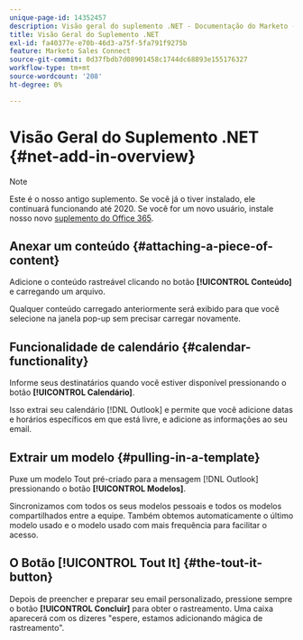 ```yaml
---
unique-page-id: 14352457
description: Visão geral do suplemento .NET - Documentação do Marketo - Documentação do produto
title: Visão Geral do Suplemento .NET
exl-id: fa40377e-e70b-46d3-a75f-5fa791f9275b
feature: Marketo Sales Connect
source-git-commit: 0d37fbdb7d08901458c1744dc68893e155176327
workflow-type: tm+mt
source-wordcount: '208'
ht-degree: 0%

---
```


# Visão Geral do Suplemento .NET {#net-add-in-overview}

>[!NOTE]
>
>Este é o nosso antigo suplemento. Se você já o tiver instalado, ele continuará funcionando até 2020. Se você for um novo usuário, instale nosso novo [suplemento do Office 365](https://s3.amazonaws.com/tout-user-store/outlook-mac/assets/install_tout_add-in_outlook_mac.pdf).

## Anexar um conteúdo {#attaching-a-piece-of-content}

Adicione o conteúdo rastreável clicando no botão **[!UICONTROL Conteúdo]** e carregando um arquivo.

Qualquer conteúdo carregado anteriormente será exibido para que você selecione na janela pop-up sem precisar carregar novamente.

## Funcionalidade de calendário {#calendar-functionality}

Informe seus destinatários quando você estiver disponível pressionando o botão **[!UICONTROL Calendário]**.

Isso extrai seu calendário [!DNL Outlook] e permite que você adicione datas e horários específicos em que está livre, e adicione as informações ao seu email.

## Extrair um modelo {#pulling-in-a-template}

Puxe um modelo Tout pré-criado para a mensagem [!DNL Outlook] pressionando o botão **[!UICONTROL Modelos]**.

Sincronizamos com todos os seus modelos pessoais e todos os modelos compartilhados entre a equipe. Também obtemos automaticamente o último modelo usado e o modelo usado com mais frequência para facilitar o acesso.

## O Botão [!UICONTROL Tout It] {#the-tout-it-button}

Depois de preencher e preparar seu email personalizado, pressione sempre o botão **[!UICONTROL Concluir]** para obter o rastreamento. Uma caixa aparecerá com os dizeres &quot;espere, estamos adicionando mágica de rastreamento&quot;.
